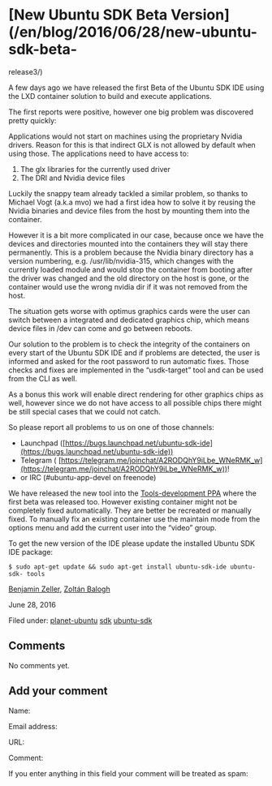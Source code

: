 





#  [New Ubuntu SDK Beta Version](/en/blog/2016/06/28/new-ubuntu-sdk-beta-
release3/)

A few days ago we have released the first Beta of the Ubuntu SDK IDE using the
LXD container solution to build and execute applications.

The first reports were positive, however one big problem was discovered pretty
quickly:

Applications would not start on machines using the proprietary Nvidia drivers.
Reason for this is that indirect GLX is not allowed by default when using
those. The applications need to have access to:

  1. The glx libraries for the currently used driver
  2. The DRI and Nvidia device files

Luckily the snappy team already tackled a similar problem, so thanks to
Michael Vogt (a.k.a mvo) we had a first idea how to solve it by reusing the
Nvidia binaries and device files from the host by mounting them into the
container.

However it is a bit more complicated in our case, because once we have the
devices and directories mounted into the containers they will stay there
permanently. This is a problem because the Nvidia binary directory has a
version numbering, e.g. /usr/lib/nvidia-315, which changes with the currently
loaded module and would stop the container from booting after the driver was
changed and the old directory on the host is gone, or the container would use
the wrong nvidia dir if it was not removed from the host.

The situation gets worse with optimus graphics cards were the user can switch
between a integrated and dedicated graphics chip, which means device files in
/dev can come and go between reboots.

Our solution to the problem is to check the integrity of the containers on
every start of the Ubuntu SDK IDE and if problems are detected, the user is
informed and asked for the root password to run automatic fixes. Those checks
and fixes are implemented in the “usdk-target” tool and can be used from the
CLI as well.

As a bonus this work will enable direct rendering for other graphics chips as
well, however since we do not have access to all possible chips there might be
still special cases that we could not catch.

So please report all problems to us on one of those channels:

  * Launchpad ([https://bugs.launchpad.net/ubuntu-sdk-ide](https://bugs.launchpad.net/ubuntu-sdk-ide))
  * Telegram ( [https://telegram.me/joinchat/A2RODQhY9iLbe_WNeRMK_w](https://telegram.me/joinchat/A2RODQhY9iLbe_WNeRMK_w))!
  * or IRC (#ubuntu-app-devel on freenode)

We have released the new tool into the [Tools-development
PPA](https://launchpad.net/~ubuntu-sdk-team/+archive/ubuntu/tools-development)
where the first beta was released too. However existing container might not be
completely fixed automatically. They are better be recreated or manually
fixed. To manually fix an existing container use the maintain mode from the
options menu and add the current user into the “video” group.

To get the new version of the IDE please update the installed Ubuntu SDK IDE
package:

`$ sudo apt-get update && sudo apt-get install ubuntu-sdk-ide ubuntu-sdk-
tools`

[Benjamin Zeller](/en/blog/authors/zeller-benjamin/), [Zoltán
Balogh](/en/blog/authors/bzoltan/)

June 28, 2016

Filed under: [planet-ubuntu](/en/blog/tags/planet-ubuntu/)
[sdk](/en/blog/tags/sdk/) [ubuntu-sdk](/en/blog/tags/ubuntu-sdk/)





## Comments

No comments yet.

## Add your comment

Name:

Email address:

URL:

Comment:

If you enter anything in this field your comment will be treated as spam:





